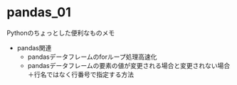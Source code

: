 # pandas_01
Pythonのちょっとした便利なものメモ
- pandas関連
    - pandasデータフレームのforループ処理高速化
    - pandasデータフレームの要素の値が変更される場合と変更されない場合＋行名ではなく行番号で指定する方法